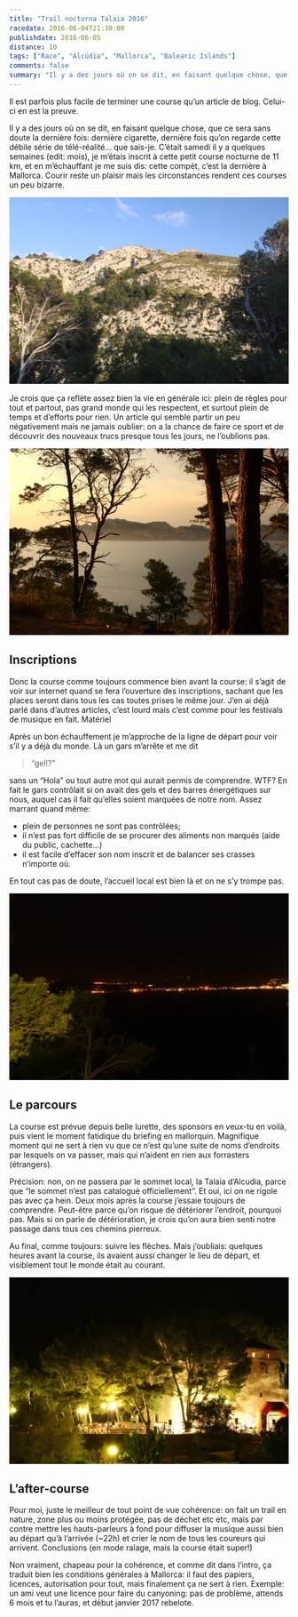 ```yaml
---
title: "Trail nocturna Talaia 2016"
racedate: 2016-06-04T21:30:00
publishdate: 2016-06-05
distance: 10
tags: ["Race", "Alcúdia", "Mallorca", "Balearic Islands"]
comments: false
summary: "Il y a des jours où on se dit, en faisant quelque chose, que ce sera sans doute la dernière fois: dernière cigarette, dernière fois qu’on regarde cette débile série de télé-réalité..."
---
```



Il est parfois plus facile de terminer une course qu’un article de blog. Celui-ci en est la preuve.

Il y a des jours où on se dit, en faisant quelque chose, que ce sera sans doute la dernière fois: dernière cigarette, dernière fois qu’on regarde cette débile série de télé-réalité… que sais-je. C’était samedi il y a quelques semaines (edit: mois), je m’étais inscrit à cette petit course nocturne de 11 km, et en m’échauffant je me suis dis: cette compèt, c’est la dernière à Mallorca. Courir reste un plaisir mais les circonstances rendent ces courses un peu bizarre.

![](./images/talaia01.webp)

Je crois que ça reflète assez bien la vie en générale ici: plein de règles pour tout et partout, pas grand monde qui les respectent, et surtout plein de temps et d’efforts pour rien. Un article qui semble partir un peu négativement mais ne jamais oublier: on a la chance de faire ce sport et de découvrir des nouveaux trucs presque tous les jours, ne l’oublions pas.

![](./images/talaia02.webp)

## Inscriptions

Donc la course comme toujours commence bien avant la course: il s’agit de voir sur internet quand se fera l’ouverture des inscriptions, sachant que les places seront dans tous les cas toutes prises le même jour. J’en ai déjà parlé dans d’autres articles, c’est lourd mais c’est comme pour les festivals de musique en fait.
Matériel

Après un bon échauffement je m’approche de la ligne de départ pour voir s’il y a déjà du monde. Là un gars m’arrête et me dit 

> “gel!?” 

sans un “Hola” ou tout autre mot qui aurait permis de comprendre. WTF? En fait le gars contrôlait si on avait des gels et des barres énergétiques sur nous, auquel cas il fait qu’elles soient marquées de notre nom. Assez marrant quand même:
- plein de personnes ne sont pas contrôlées;
- il n’est pas fort difficile de se procurer des aliments non marqués (aide du public, cachette…)
- il est facile d’effacer son nom inscrit et de balancer ses crasses n’importe où.

En tout cas pas de doute, l’accueil local est bien là et on ne s’y trompe pas.

![](./images/talaia03.webp)

## Le parcours

La course est prévue depuis belle lurette, des sponsors en veux-tu en voilà, puis vient le moment fatidique du briefing en mallorquín. Magnifique moment qui ne sert à rien vu que ce n’est qu’une suite de noms d’endroits par lesquels on va passer, mais qui n’aident en rien aux forrasters (étrangers).

Précision: non, on ne passera par le sommet local, la Talaia d’Alcudia, parce que “le sommet n’est pas catalogué officiellement”. Et oui, ici on ne rigole pas avec ça hein. Deux mois après la course j’essaie toujours de comprendre. Peut-être parce qu’on risque de détériorer l’endroit, pourquoi pas. Mais si on parle de détérioration, je crois qu’on aura bien senti notre passage dans tous ces chemins pierreux.

Au final, comme toujours: suivre les flèches. Mais j’oubliais: quelques heures avant la course, ils avaient aussi changer le lieu de départ, et visiblement tout le monde était au courant.

![](./images/talaia04.webp)

## L’after-course

Pour moi, juste le meilleur de tout point de vue cohérence: on fait un trail en nature, zone plus ou moins protégée, pas de déchet etc etc, mais par contre mettre les hauts-parleurs à fond pour diffuser la musique aussi bien au départ qu’à l’arrivée (~22h) et crier le nom de tous les coureurs qui arrivent.
Conclusions (en mode ralage, mais la course était super!)

Non vraiment, chapeau pour la cohérence, et comme dit dans l’intro, ça traduit bien les conditions générales à Mallorca: il faut des papiers, licences, autorisation pour tout, mais finalement ça ne sert à rien. Exemple: un ami veut une licence pour faire du canyoning: pas de problème, attends 6 mois et tu l’auras, et début janvier 2017 rebelote.
